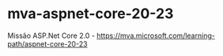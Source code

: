 # mva-aspnet-core-20-23
Missão ASP.Net Core 2.0 - https://mva.microsoft.com/learning-path/aspnet-core-20-23
